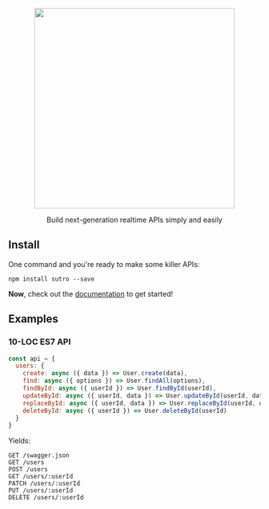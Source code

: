 <p align='center'>
  <img src='https://cloud.githubusercontent.com/assets/425716/12668376/cc4011ca-c60a-11e5-89f6-0759db74079b.png' width='400'/>
  <p align='center'>Build next-generation realtime APIs simply and easily</p>
</p>

## Install

One command and you're ready to make some killer APIs:
```
npm install sutro --save
```

**Now**, check out the [documentation](http://shasta.tools/sutro/docs) to get started!


## Examples

### 10-LOC ES7 API

```js
const api = {
  users: {
    create: async ({ data }) => User.create(data),
    find: async ({ options }) => User.findAll(options),
    findById: async ({ userId }) => User.findById(userId),
    updateById: async ({ userId, data }) => User.updateById(userId, data),
    replaceById: async ({ userId, data }) => User.replaceById(userId, data),
    deleteById: async ({ userId }) => User.deleteById(userId)
  }
}
```

Yields:

```
GET /swagger.json
GET /users
POST /users
GET /users/:userId
PATCH /users/:userId
PUT /users/:userId
DELETE /users/:userId
```
